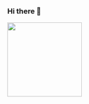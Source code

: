 ### Hi there 👋
<div style="display: inline_block;">
    <img align="center" height="170em"  src="https://github-readme-stats.vercel.app/api/top-langs/?username=LuizDgOR&layout=compact&langs_count=16&theme=dracula"/>
</div>

<!--**LuizDgOR/LuizDgOR** is a ✨ _special_ ✨ repository because its `README.md` (this file) appears on your GitHub profile.

Here are some ideas to get you started:

- 🔭 I’m currently working on ...
- 🌱 I’m currently learning ...
- 👯 I’m looking to collaborate on ...
- 🤔 I’m looking for help with ...
- 💬 Ask me about ...
- 📫 How to reach me: ...
- 😄 Pronouns: ...
- ⚡ Fun fact: ...
-->
